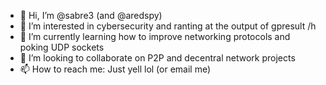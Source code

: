 - 👋 Hi, I’m @sabre3 (and @aredspy)
- 👀 I’m interested in cybersecurity and ranting at the output of gpresult /h
- 🌱 I’m currently learning how to improve networking protocols and poking UDP sockets
- 💞️ I’m looking to collaborate on P2P and decentral network projects
- 📫 How to reach me: Just yell lol (or email me)

<!---
sabre3/sabre3 is a ✨ special ✨ repository because its `README.md` (this file) appears on your GitHub profile.
You can click the Preview link to take a look at your changes.
--->
